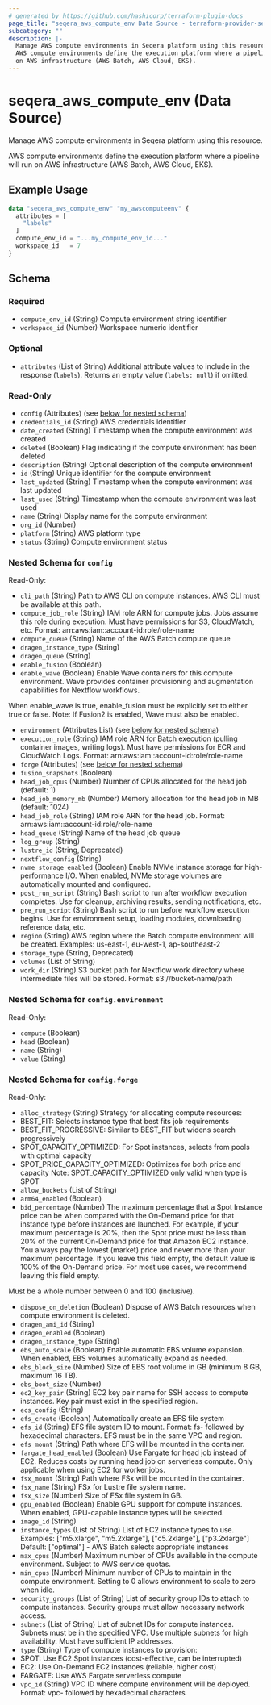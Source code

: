 ```yaml
---
# generated by https://github.com/hashicorp/terraform-plugin-docs
page_title: "seqera_aws_compute_env Data Source - terraform-provider-seqera"
subcategory: ""
description: |-
  Manage AWS compute environments in Seqera platform using this resource.
  AWS compute environments define the execution platform where a pipeline will run
  on AWS infrastructure (AWS Batch, AWS Cloud, EKS).
---
```


# seqera_aws_compute_env (Data Source)

Manage AWS compute environments in Seqera platform using this resource.

AWS compute environments define the execution platform where a pipeline will run
on AWS infrastructure (AWS Batch, AWS Cloud, EKS).

## Example Usage

```terraform
data "seqera_aws_compute_env" "my_awscomputeenv" {
  attributes = [
    "labels"
  ]
  compute_env_id = "...my_compute_env_id..."
  workspace_id   = 7
}
```

<!-- schema generated by tfplugindocs -->
## Schema

### Required

- `compute_env_id` (String) Compute environment string identifier
- `workspace_id` (Number) Workspace numeric identifier

### Optional

- `attributes` (List of String) Additional attribute values to include in the response (`labels`). Returns an empty value (`labels: null`) if omitted.

### Read-Only

- `config` (Attributes) (see [below for nested schema](#nestedatt--config))
- `credentials_id` (String) AWS credentials identifier
- `date_created` (String) Timestamp when the compute environment was created
- `deleted` (Boolean) Flag indicating if the compute environment has been deleted
- `description` (String) Optional description of the compute environment
- `id` (String) Unique identifier for the compute environment
- `last_updated` (String) Timestamp when the compute environment was last updated
- `last_used` (String) Timestamp when the compute environment was last used
- `name` (String) Display name for the compute environment
- `org_id` (Number)
- `platform` (String) AWS platform type
- `status` (String) Compute environment status

<a id="nestedatt--config"></a>
### Nested Schema for `config`

Read-Only:

- `cli_path` (String) Path to AWS CLI on compute instances. AWS CLI must be available at this path.
- `compute_job_role` (String) IAM role ARN for compute jobs. Jobs assume this role during execution.
Must have permissions for S3, CloudWatch, etc.
Format: arn:aws:iam::account-id:role/role-name
- `compute_queue` (String) Name of the AWS Batch compute queue
- `dragen_instance_type` (String)
- `dragen_queue` (String)
- `enable_fusion` (Boolean)
- `enable_wave` (Boolean) Enable Wave containers for this compute environment. Wave provides container provisioning
and augmentation capabilities for Nextflow workflows.

When enable_wave is true, enable_fusion must be explicitly set to either true or false.
Note: If Fusion2 is enabled, Wave must also be enabled.
- `environment` (Attributes List) (see [below for nested schema](#nestedatt--config--environment))
- `execution_role` (String) IAM role ARN for Batch execution (pulling container images, writing logs).
Must have permissions for ECR and CloudWatch Logs.
Format: arn:aws:iam::account-id:role/role-name
- `forge` (Attributes) (see [below for nested schema](#nestedatt--config--forge))
- `fusion_snapshots` (Boolean)
- `head_job_cpus` (Number) Number of CPUs allocated for the head job (default: 1)
- `head_job_memory_mb` (Number) Memory allocation for the head job in MB (default: 1024)
- `head_job_role` (String) IAM role ARN for the head job.
Format: arn:aws:iam::account-id:role/role-name
- `head_queue` (String) Name of the head job queue
- `log_group` (String)
- `lustre_id` (String, Deprecated)
- `nextflow_config` (String)
- `nvme_storage_enabled` (Boolean) Enable NVMe instance storage for high-performance I/O.
When enabled, NVMe storage volumes are automatically mounted and configured.
- `post_run_script` (String) Bash script to run after workflow execution completes.
Use for cleanup, archiving results, sending notifications, etc.
- `pre_run_script` (String) Bash script to run before workflow execution begins.
Use for environment setup, loading modules, downloading reference data, etc.
- `region` (String) AWS region where the Batch compute environment will be created.
Examples: us-east-1, eu-west-1, ap-southeast-2
- `storage_type` (String, Deprecated)
- `volumes` (List of String)
- `work_dir` (String) S3 bucket path for Nextflow work directory where intermediate files will be stored.
Format: s3://bucket-name/path

<a id="nestedatt--config--environment"></a>
### Nested Schema for `config.environment`

Read-Only:

- `compute` (Boolean)
- `head` (Boolean)
- `name` (String)
- `value` (String)


<a id="nestedatt--config--forge"></a>
### Nested Schema for `config.forge`

Read-Only:

- `alloc_strategy` (String) Strategy for allocating compute resources:
- BEST_FIT: Selects instance type that best fits job requirements
- BEST_FIT_PROGRESSIVE: Similar to BEST_FIT but widens search progressively
- SPOT_CAPACITY_OPTIMIZED: For Spot instances, selects from pools with optimal capacity
- SPOT_PRICE_CAPACITY_OPTIMIZED: Optimizes for both price and capacity
Note: SPOT_CAPACITY_OPTIMIZED only valid when type is SPOT
- `allow_buckets` (List of String)
- `arm64_enabled` (Boolean)
- `bid_percentage` (Number) The maximum percentage that a Spot Instance price can be when compared with the On-Demand price
for that instance type before instances are launched. For example, if your maximum percentage is 20%,
then the Spot price must be less than 20% of the current On-Demand price for that Amazon EC2 instance.
You always pay the lowest (market) price and never more than your maximum percentage. If you leave this
field empty, the default value is 100% of the On-Demand price. For most use cases, we recommend leaving
this field empty.

Must be a whole number between 0 and 100 (inclusive).
- `dispose_on_deletion` (Boolean) Dispose of AWS Batch resources when compute environment is deleted.
- `dragen_ami_id` (String)
- `dragen_enabled` (Boolean)
- `dragen_instance_type` (String)
- `ebs_auto_scale` (Boolean) Enable automatic EBS volume expansion.
When enabled, EBS volumes automatically expand as needed.
- `ebs_block_size` (Number) Size of EBS root volume in GB (minimum 8 GB, maximum 16 TB).
- `ebs_boot_size` (Number)
- `ec2_key_pair` (String) EC2 key pair name for SSH access to compute instances.
Key pair must exist in the specified region.
- `ecs_config` (String)
- `efs_create` (Boolean) Automatically create an EFS file system
- `efs_id` (String) EFS file system ID to mount.
Format: fs- followed by hexadecimal characters.
EFS must be in the same VPC and region.
- `efs_mount` (String) Path where EFS will be mounted in the container.
- `fargate_head_enabled` (Boolean) Use Fargate for head job instead of EC2.
Reduces costs by running head job on serverless compute.
Only applicable when using EC2 for worker jobs.
- `fsx_mount` (String) Path where FSx will be mounted in the container.
- `fsx_name` (String) FSx for Lustre file system name.
- `fsx_size` (Number) Size of FSx file system in GB.
- `gpu_enabled` (Boolean) Enable GPU support for compute instances.
When enabled, GPU-capable instance types will be selected.
- `image_id` (String)
- `instance_types` (List of String) List of EC2 instance types to use.
Examples: ["m5.xlarge", "m5.2xlarge"], ["c5.2xlarge"], ["p3.2xlarge"]
Default: ["optimal"] - AWS Batch selects appropriate instances
- `max_cpus` (Number) Maximum number of CPUs available in the compute environment.
Subject to AWS service quotas.
- `min_cpus` (Number) Minimum number of CPUs to maintain in the compute environment.
Setting to 0 allows environment to scale to zero when idle.
- `security_groups` (List of String) List of security group IDs to attach to compute instances.
Security groups must allow necessary network access.
- `subnets` (List of String) List of subnet IDs for compute instances.
Subnets must be in the specified VPC. Use multiple subnets for high availability.
Must have sufficient IP addresses.
- `type` (String) Type of compute instances to provision:
- SPOT: Use EC2 Spot instances (cost-effective, can be interrupted)
- EC2: Use On-Demand EC2 instances (reliable, higher cost)
- FARGATE: Use AWS Fargate serverless compute
- `vpc_id` (String) VPC ID where compute environment will be deployed.
Format: vpc- followed by hexadecimal characters
